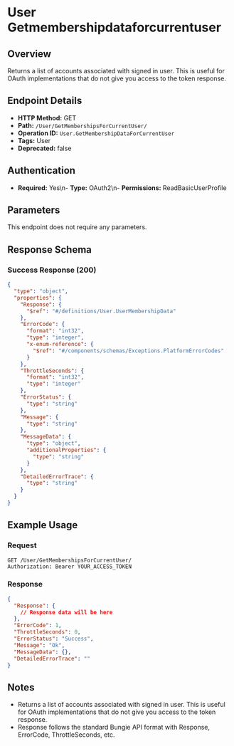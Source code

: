 # User Getmembershipdataforcurrentuser

## Overview
Returns a list of accounts associated with signed in user. This is useful for OAuth implementations that do not give you access to the token response.

## Endpoint Details
- **HTTP Method:** GET
- **Path:** `/User/GetMembershipsForCurrentUser/`
- **Operation ID:** `User.GetMembershipDataForCurrentUser`
- **Tags:** User
- **Deprecated:** false

## Authentication
- **Required:** Yes\n- **Type:** OAuth2\n- **Permissions:** ReadBasicUserProfile

## Parameters

This endpoint does not require any parameters.

## Response Schema

### Success Response (200)
```json
{
  "type": "object",
  "properties": {
    "Response": {
      "$ref": "#/definitions/User.UserMembershipData"
    },
    "ErrorCode": {
      "format": "int32",
      "type": "integer",
      "x-enum-reference": {
        "$ref": "#/components/schemas/Exceptions.PlatformErrorCodes"
      }
    },
    "ThrottleSeconds": {
      "format": "int32",
      "type": "integer"
    },
    "ErrorStatus": {
      "type": "string"
    },
    "Message": {
      "type": "string"
    },
    "MessageData": {
      "type": "object",
      "additionalProperties": {
        "type": "string"
      }
    },
    "DetailedErrorTrace": {
      "type": "string"
    }
  }
}
```


## Example Usage

### Request
```http
GET /User/GetMembershipsForCurrentUser/
Authorization: Bearer YOUR_ACCESS_TOKEN
```

### Response
```json
{
  "Response": {
    // Response data will be here
  },
  "ErrorCode": 1,
  "ThrottleSeconds": 0,
  "ErrorStatus": "Success",
  "Message": "Ok",
  "MessageData": {},
  "DetailedErrorTrace": ""
}
```

## Notes
- Returns a list of accounts associated with signed in user. This is useful for OAuth implementations that do not give you access to the token response.
- Response follows the standard Bungie API format with Response, ErrorCode, ThrottleSeconds, etc.

